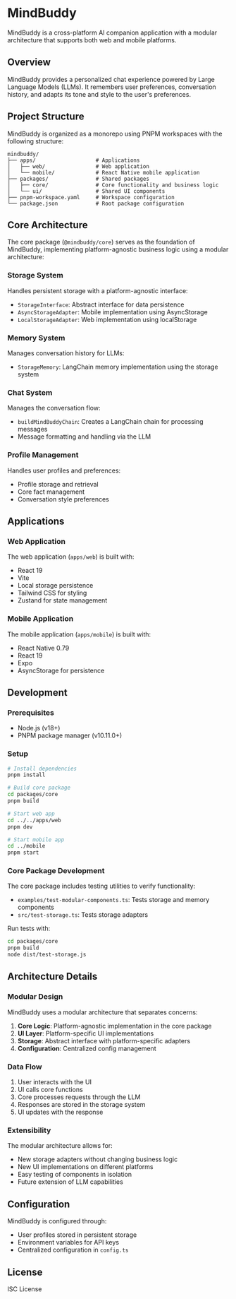 # MindBuddy

MindBuddy is a cross-platform AI companion application with a modular architecture that supports both web and mobile platforms.

## Overview

MindBuddy provides a personalized chat experience powered by Large Language Models (LLMs). It remembers user preferences, conversation history, and adapts its tone and style to the user's preferences.

## Project Structure

MindBuddy is organized as a monorepo using PNPM workspaces with the following structure:

```
mindbuddy/
├── apps/                   # Applications
│   ├── web/                # Web application
│   └── mobile/             # React Native mobile application
├── packages/               # Shared packages
│   ├── core/               # Core functionality and business logic
│   └── ui/                 # Shared UI components
├── pnpm-workspace.yaml     # Workspace configuration
└── package.json            # Root package configuration
```

## Core Architecture

The core package (`@mindbuddy/core`) serves as the foundation of MindBuddy, implementing platform-agnostic business logic using a modular architecture:

### Storage System

Handles persistent storage with a platform-agnostic interface:

- `StorageInterface`: Abstract interface for data persistence
- `AsyncStorageAdapter`: Mobile implementation using AsyncStorage
- `LocalStorageAdapter`: Web implementation using localStorage

### Memory System

Manages conversation history for LLMs:

- `StorageMemory`: LangChain memory implementation using the storage system

### Chat System

Manages the conversation flow:

- `buildMindBuddyChain`: Creates a LangChain chain for processing messages
- Message formatting and handling via the LLM

### Profile Management

Handles user profiles and preferences:

- Profile storage and retrieval
- Core fact management
- Conversation style preferences

## Applications

### Web Application

The web application (`apps/web`) is built with:

- React 19
- Vite
- Local storage persistence
- Tailwind CSS for styling
- Zustand for state management

### Mobile Application

The mobile application (`apps/mobile`) is built with:

- React Native 0.79
- React 19
- Expo
- AsyncStorage for persistence

## Development

### Prerequisites

- Node.js (v18+)
- PNPM package manager (v10.11.0+)

### Setup

```bash
# Install dependencies
pnpm install

# Build core package
cd packages/core
pnpm build

# Start web app
cd ../../apps/web
pnpm dev

# Start mobile app
cd ../mobile
pnpm start
```

### Core Package Development

The core package includes testing utilities to verify functionality:

- `examples/test-modular-components.ts`: Tests storage and memory components
- `src/test-storage.ts`: Tests storage adapters

Run tests with:

```bash
cd packages/core
pnpm build
node dist/test-storage.js
```

## Architecture Details

### Modular Design

MindBuddy uses a modular architecture that separates concerns:

1. **Core Logic**: Platform-agnostic implementation in the core package
2. **UI Layer**: Platform-specific UI implementations
3. **Storage**: Abstract interface with platform-specific adapters
4. **Configuration**: Centralized config management

### Data Flow

1. User interacts with the UI
2. UI calls core functions
3. Core processes requests through the LLM
4. Responses are stored in the storage system
5. UI updates with the response

### Extensibility

The modular architecture allows for:

- New storage adapters without changing business logic
- New UI implementations on different platforms
- Easy testing of components in isolation
- Future extension of LLM capabilities

## Configuration

MindBuddy is configured through:

- User profiles stored in persistent storage
- Environment variables for API keys
- Centralized configuration in `config.ts`

## License

ISC License 